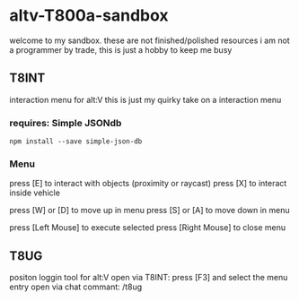 # altv-T800a-sandbox
welcome to my sandbox.
these are not finished/polished resources
i am not a programmer by trade, this is just a hobby to keep me busy


## T8INT
interaction menu for alt:V
this is just my quirky take on a interaction menu 

### requires: Simple JSONdb
```npm install --save simple-json-db```

### Menu
press [E] to interact with objects (proximity or raycast)
press [X] to interact inside vehicle

press [W] or [D] to move up in menu
press [S] or [A] to move down in menu

press [Left Mouse] to execute selected
press [Right Mouse] to close menu



## T8UG
positon loggin tool for alt:V
open via T8INT: press [F3] and select the menu entry
open via chat commant: /t8ug

